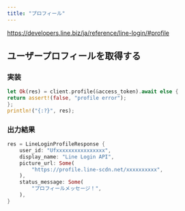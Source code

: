 ```yaml
---
title: "プロフィール"
---
```


https://developers.line.biz/ja/reference/line-login/#profile


## ユーザープロフィールを取得する

### 実装
```rust
let Ok(res) = client.profile(&access_token).await else {
return assert!(false, "profile error");
};
println!("{:?}", res);
```



### 出力結果

```rust
res = LineLoginProfileResponse {
    user_id: "Ufxxxxxxxxxxxxxxxx",
    display_name: "Line Login API",
    picture_url: Some(
        "https://profile.line-scdn.net/xxxxxxxxxx",
    ),
    status_message: Some(
        "プロフィールメッセージ！",
    ),
}
```
